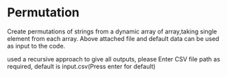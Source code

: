# Permutation
Create permutations of strings from a dynamic array of array,taking single element from each array.
Above attached file and default data can be used as input to the code.

used a recursive approach to give all outputs, 
please Enter CSV file path as required, default is input.csv(Press enter for default)
